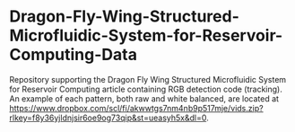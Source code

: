 # Dragon-Fly-Wing-Structured-Microfluidic-System-for-Reservoir-Computing-Data
Repository supporting the Dragon Fly Wing Structured Microfluidic System for Reservoir Computing article containing RGB detection code (tracking). An example of each pattern, both raw and white balanced, are located at https://www.dropbox.com/scl/fi/akwwtgs7nm4nb9p517mje/vids.zip?rlkey=f8y36yjldnjsir6oe9og73qip&st=ueasyh5x&dl=0.
